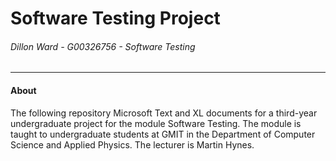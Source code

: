 # Software Testing Project
###### *Dillon Ward - G00326756 - Software Testing*
---
#### About
The following repository Microsoft Text and XL documents for a third-year undergraduate project for the module Software Testing. The module is taught to undergraduate students at GMIT in the Department of Computer Science and Applied Physics. The lecturer is Martin Hynes.
